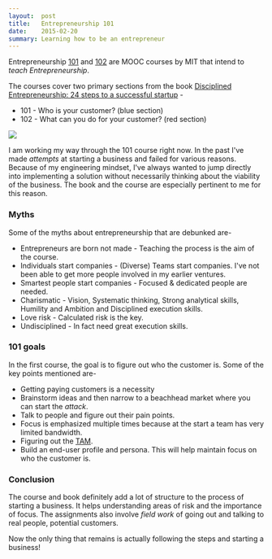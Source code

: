 ```yaml
---
layout:  post
title:   Entrepreneurship 101
date:    2015-02-20
summary: Learning how to be an entrepreneur
---
```


Entrepreneurship [101](https://www.edx.org/course/entrepreneurship-101-who-customer-mitx-15-390-1x) and [102](https://www.edx.org/course/entrepreneurship-102-what-can-you-do-mitx-15-390-2x) are MOOC courses by MIT that intend to *teach Entrepreneurship*.

The courses cover two primary sections from the book [Disciplined Entrepreneurship: 24 steps to a successful startup](http://goo.gl/DjuM4n) -

* 101 - Who is your customer? (blue section)
* 102 - What can you do for your customer? (red section)

<img src="{{ site.url }}{{ site.baseurl }}/imgs/entrepreneurship.png" />

I am working my way through the 101 course right now. In the past I've made *attempts* at starting a business and failed for various reasons. Because of my engineering mindset, I've always wanted to jump directly into implementing a solution without necessarily thinking about the viability of the business. The book and the course are especially pertinent to me for this reason.

### Myths

Some of the myths about entrepreneurship that are debunked are-

* Entrepreneurs are born not made - Teaching the process is the aim of the course.
* Individuals start companies - (Diverse) Teams start companies. I've not been able to get more people involved in my earlier ventures.
* Smartest people start companies - Focused & dedicated people are needed.
* Charismatic - Vision, Systematic thinking, Strong analytical skills, Humility and Ambition and Disciplined execution skills.
* Love risk - Calculated risk is the key.
* Undisciplined - In fact need great execution skills.

### 101 goals

In the first course, the goal is to figure out who the customer is. Some of the key points mentioned are-

* Getting paying customers is a necessity
* Brainstorm ideas and then narrow to a beachhead market where you can start the *attack*.
* Talk to people and figure out their pain points.
* Focus is emphasized multiple times because at the start a team has very limited bandwidth.
* Figuring out the [TAM](http://en.wikipedia.org/wiki/Total_addressable_market).
* Build an end-user profile and persona. This will help maintain focus on who the customer is.

### Conclusion

The course and book definitely add a lot of structure to the process of starting a business. It helps understanding areas of risk and the importance of focus. The assignments also involve *field work* of going out and talking to real people, potential customers.

Now the only thing that remains is actually following the steps and starting a business!
